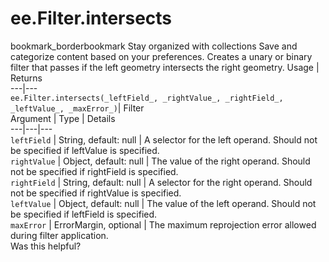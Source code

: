  
#  ee.Filter.intersects
bookmark_borderbookmark Stay organized with collections  Save and categorize content based on your preferences.
Creates a unary or binary filter that passes if the left geometry intersects the right geometry.
Usage | Returns  
---|---  
`ee.Filter.intersects(_leftField_, _rightValue_, _rightField_, _leftValue_, _maxError_)`|  Filter  
Argument | Type | Details  
---|---|---  
`leftField` | String, default: null | A selector for the left operand. Should not be specified if leftValue is specified.  
`rightValue` | Object, default: null | The value of the right operand. Should not be specified if rightField is specified.  
`rightField` | String, default: null | A selector for the right operand. Should not be specified if rightValue is specified.  
`leftValue` | Object, default: null | The value of the left operand. Should not be specified if leftField is specified.  
`maxError` | ErrorMargin, optional | The maximum reprojection error allowed during filter application.  
Was this helpful?
